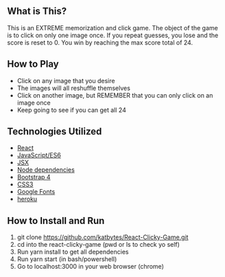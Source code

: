 
## What is This?
This is an EXTREME memorization and click game. The object of the game is to click on only one image once. If you repeat guesses, you lose and the score is reset to 0. You win by reaching the max score total of 24.


## How to Play
* Click on any image that you desire
* The images will all reshuffle themselves
* Click on another image, but REMEMBER that you can only click on an image once
* Keep going to see if you can get all 24

## Technologies Utilized
* [React](https://reactjs.org/)
* [JavaScript/ES6](http://es6-features.org/#Constants)
* [JSX](https://reactjs.org/docs/introducing-jsx.html)
* [Node dependencies](https://nodejs.org/en/)
* [Bootstrap 4](https://getbootstrap.com/)
* [CSS3](https://developer.mozilla.org/en-US/docs/Web/CSS/CSS3)
* [Google Fonts](https://fonts.google.com/)
* [heroku](https://www.heroku.com)


## How to Install and Run
01. git clone https://github.com/katbytes/React-Clicky-Game.git
02. cd into the react-clicky-game (pwd or ls to check yo self)
03. Run yarn install to get all dependencies
04. Run yarn start (in bash/powershell)
05. Go to localhost:3000 in your web browser (chrome)


